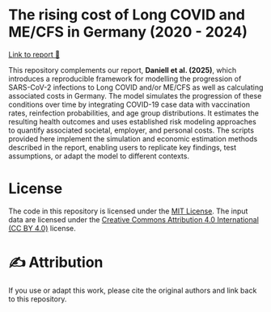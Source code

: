 # The rising cost of **Long COVID and ME/CFS** in Germany (2020 - 2024)

[Link to report 📄]()

This repository complements our report, **Daniell et al. (2025)**, which introduces a reproducible framework for modelling the progression of SARS-CoV-2 infections to Long COVID and/or ME/CFS as well as calculating associated costs in Germany. The model simulates the progression of these conditions over time by integrating COVID-19 case data with vaccination rates, reinfection probabilities, and age group distributions. It estimates the resulting health outcomes and uses established risk modeling approaches to quantify associated societal, employer, and personal costs. The scripts provided here implement the simulation and economic estimation methods described in the report, enabling users to replicate key findings, test assumptions, or adapt the model to different contexts.

# License
The code in this repository is licensed under the [MIT License](https://mit-license.org/). The input data are licensed under the [Creative Commons Attribution 4.0 International (CC BY 4.0)](https://creativecommons.org/licenses/by/4.0/) license.


# ✍️ Attribution
If you use or adapt this work, please cite the original authors and link back to this repository.
